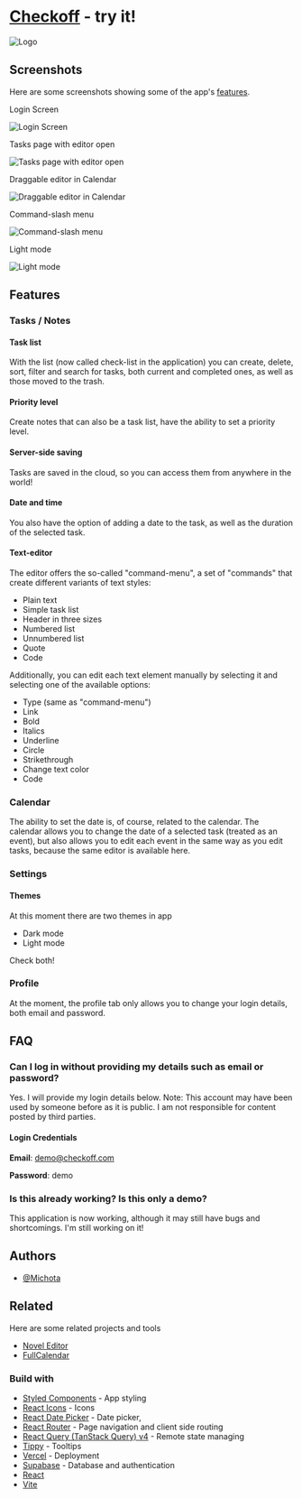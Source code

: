 # [Checkoff](https://checkoff-michota.vercel.app/) - try it!

![Logo](https://i.imgur.com/OTb5gP3.png)

## Screenshots

Here are some screenshots showing some of the app's [features](#features).

Login Screen


![Login Screen](https://i.imgur.com/xS9LDWg.png)

Tasks page with editor open


![Tasks page with editor open](https://i.imgur.com/Q0o5AX2.png)

Draggable editor in Calendar


![Draggable editor in Calendar](https://i.imgur.com/IYywUlg.png)

Command-slash menu


![Command-slash menu](https://i.imgur.com/IcRVg0T.png)

Light mode


![Light mode](https://i.imgur.com/YwgwCdL.png)

## Features

### Tasks / Notes

#### Task list

With the list (now called check-list in the application) you can create, delete, sort, filter and search for tasks, both current and completed ones, as well as those moved to the trash.

#### Priority level

Create notes that can also be a task list, have the ability to set a priority level.

#### Server-side saving

Tasks are saved in the cloud, so you can access them from anywhere in the world!

#### Date and time

You also have the option of adding a date to the task, as well as the duration of the selected task.

#### Text-editor

The editor offers the so-called "command-menu", a set of "commands" that create different variants of text styles:

- Plain text
- Simple task list
- Header in three sizes
- Numbered list
- Unnumbered list
- Quote
- Code

Additionally, you can edit each text element manually by selecting it and selecting one of the available options:

- Type (same as "command-menu")
- Link
- Bold
- Italics
- Underline
- Circle
- Strikethrough
- Change text color
- Code

### Calendar

The ability to set the date is, of course, related to the calendar. The calendar allows you to change the date of a selected task (treated as an event), but also allows you to edit each event in the same way as you edit tasks, because the same editor is available here.

### Settings

#### Themes

At this moment there are two themes in app

- Dark mode
- Light mode

Check both!

### Profile

At the moment, the profile tab only allows you to change your login details, both email and password.

## FAQ

### Can I log in without providing my details such as email or password?

Yes. I will provide my login details below. Note: This account may have been used by someone before as it is public. I am not responsible for content posted by third parties.

#### Login Credentials

**Email**: demo@checkoff.com

**Password**: demo

### Is this already working? Is this only a demo?

This application is now working, although it may still have bugs and shortcomings. I'm still working on it!

## Authors

- [@Michota](https://www.github.com/michota)

## Related

Here are some related projects and tools

- [Novel Editor](https://github.com/steven-tey/novel)
- [FullCalendar](https://github.com/fullcalendar/fullcalendar)

### Build with

- [Styled Components](https://styled-components.com/) - App styling
- [React Icons](https://react-icons.github.io/react-icons) - Icons
- [React Date Picker](https://projects.wojtekmaj.pl/react-date-picker/) - Date picker,
- [React Router](https://reactrouter.com/en/main) - Page navigation and client side routing
- [React Query (TanStack Query) v4](https://tanstack.com/query/latest/) - Remote state managing
- [Tippy](https://atomiks.github.io/tippyjs/) - Tooltips
- [Vercel](https://vercel.com/dashboard) - Deployment
- [Supabase](https://supabase.com/) - Database and authentication
- [React](https://react.dev/)
- [Vite](https://vitejs.dev/)
